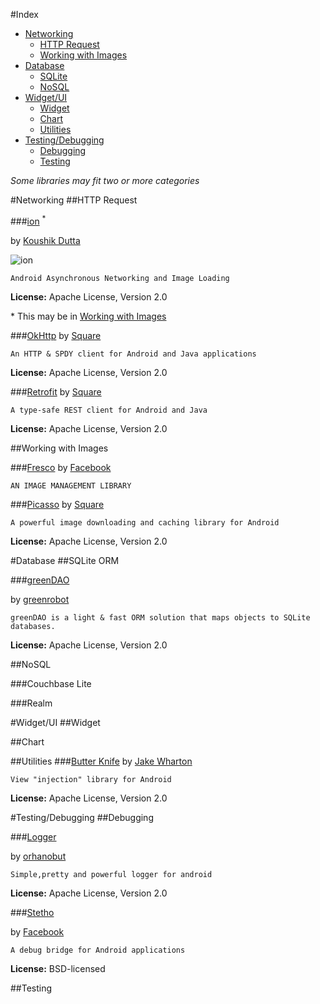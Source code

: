 #Index
- [Networking](#networking)
	- [HTTP Request](#http-request)
	- [Working with Images](#working-with-images)
- [Database](#database)
	- [SQLite](#sqlite)
	- [NoSQL](#nosql)
- [Widget/UI](#widgetui)
	- [Widget](#widget)
	- [Chart](#chart)
	- [Utilities](#utilities)
- [Testing/Debugging](#testingdebugging)
	- [Debugging](#debugging)
	- [Testing](#testing)

*Some libraries may fit two or more categories*

#Networking
##HTTP Request

###[ion](https://github.com/koush/ion) <sup>*<sup> 

by [Koushik Dutta][koush]

![ion](http://tuan-flask.herokuapp.com/service/star?url=https://github.com/koush/ion)

	Android Asynchronous Networking and Image Loading

**License:** Apache License, Version 2.0

\* This may be in [Working with Images](#working-with-images)

###[OkHttp](http://square.github.io/okhttp/) 
by [Square][square]

	An HTTP & SPDY client for Android and Java applications

**License:** Apache License, Version 2.0

###[Retrofit](http://square.github.io/retrofit/)
by [Square][square]

	A type-safe REST client for Android and Java

**License:** Apache License, Version 2.0

##Working with Images

###[Fresco](http://frescolib.org/)
by [Facebook][facebook]

	AN IMAGE MANAGEMENT LIBRARY


###[Picasso](http://square.github.io/picasso/)
by [Square][square]

	A powerful image downloading and caching library for Android

**License:** Apache License, Version 2.0

#Database
##SQLite ORM

###[greenDAO](http://greendao-orm.com/)

by [greenrobot][greenrobot]

	greenDAO is a light & fast ORM solution that maps objects to SQLite databases.

**License:** Apache License, Version 2.0

##NoSQL

###Couchbase Lite

###Realm



#Widget/UI
##Widget

##Chart

##Utilities
###[Butter Knife](http://jakewharton.github.io/butterknife/)
by [Jake Wharton][jakewharton]

	View "injection" library for Android

**License:**
Apache License, Version 2.0



#Testing/Debugging
##Debugging

###[Logger](https://github.com/orhanobut/logger)  

by [orhanobut](https://github.com/orhanobut)

	Simple,pretty and powerful logger for android

**License:** Apache License, Version 2.0

###[Stetho](http://facebook.github.io/stetho/)

by [Facebook][facebook]

	A debug bridge for Android applications

**License:**  BSD-licensed

##Testing


[facebook]: https://code.facebook.com/
[greenrobot]: https://plus.google.com/+GreenrobotDe/posts
[jakewharton]: http://jakewharton.com/
[koush]: http://koush.com/
[square]: http://square.github.io/
